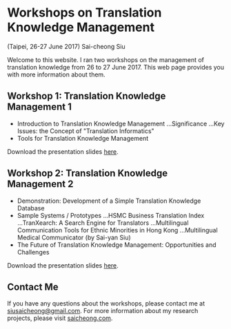 # Workshops on Translation Knowledge Management 

(Taipei, 26-27 June 2017)
Sai-cheong Siu

Welcome to this website. I ran two workshops on the management of translation knowledge from 26 to 27 June 2017. This web page provides you with more information about them.

## Workshop 1: Translation Knowledge Management 1
* Introduction to Translation Knowledge Management
...Significance 
...Key Issues: the Concept of "Translation Informatics"
* Tools for Translation Knowledge Management

Download the presentation slides [here](www.yahoo.com.hk).

## Workshop 2: Translation Knowledge Management 2
* Demonstration: Development of a Simple Translation Knowledge Database
* Sample Systems / Prototypes
...HSMC Business Translation Index
...TranXearch: A Search Engine for Translators
...Multilingual Communication Tools for Ethnic Minorities in Hong Kong
...Multilingual Medical Communicator (by Sai-yan Siu)
* The Future of Translation Knowledge Management: Opportunities and Challenges

Download the presentation slides [here](www.yahoo.com.hk).

## Contact Me
If you have any questions about the workshops, please contact me at [siusaicheong@gmail.com](siusaicheong@gmail.com). For more information about my research projects, please visit [saicheong.com](saicheong.com).

